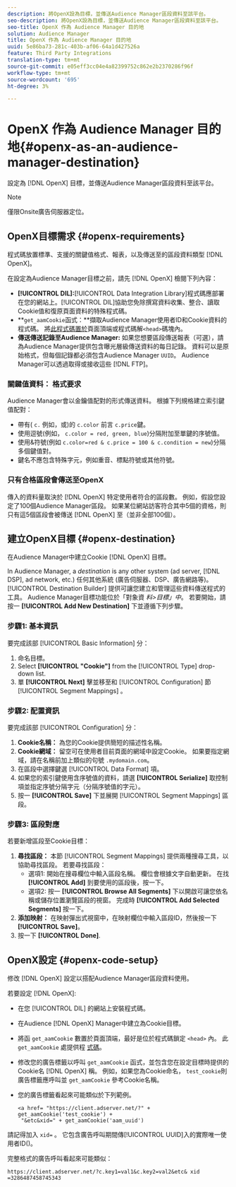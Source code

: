 ```yaml
---
description: 將OpenX設為目標，並傳送Audience Manager區段資料至該平台。
seo-description: 將OpenX設為目標，並傳送Audience Manager區段資料至該平台。
seo-title: OpenX 作為 Audience Manager 目的地
solution: Audience Manager
title: OpenX 作為 Audience Manager 目的地
uuid: 5e86ba73-281c-403b-af06-64a1d427526a
feature: Third Party Integrations
translation-type: tm+mt
source-git-commit: e05eff3cc04e4a82399752c862e2b2370286f96f
workflow-type: tm+mt
source-wordcount: '695'
ht-degree: 3%

---
```



# OpenX 作為 Audience Manager 目的地{#openx-as-an-audience-manager-destination}

設定為 [!DNL OpenX] 目標，並傳送Audience Manager區段資料至該平台。

>[!NOTE]
>
>僅限Onsite廣告伺服器定位。

## OpenX目標需求 {#openx-requirements}

程式碼放置標準、支援的關鍵值格式、報表，以及傳送至的區段資料類型 [!DNL OpenX]。

<!-- aam-openx-requirements.xml -->

在設定為Audience Manager目標之前，請先 [!DNL OpenX] 檢閱下列內容：

* **[!UICONTROL DIL]:**[!UICONTROL Data Integration Library]程式碼應部署在您的網站上。[!UICONTROL DIL]協助您免除撰寫資料收集、整合、讀取Cookie值和復原頁面資料的特殊程式碼。
* **`get_aamCookie`函式：**擷取Audience Manager使用者ID和Cookie資料的程式碼。 將[此程式碼置於](../../features/destinations/get-aam-cookie-code.md)頁面頂端或程式碼解`<head>`碼塊內。
* **傳送傳送記錄至Audience Manager:** 如果您想要區段傳送報表（可選），請為Audience Manager提供包含曝光層級傳送資料的每日記錄。 資料可以是原始格式，但每個記錄都必須包含Audience Manager `UUID`。 Audience Manager可以透過取得或接收這些 [!DNL FTP]。

### 關鍵值資料： 格式要求

Audience Manager會以金鑰值配對的形式傳送資料。 根據下列規格建立索引鍵值配對：

* 帶有( `c.` 例如，或)的 `c.color` 前言 `c.price`鍵。
* 使用逗號(例如， `c.color = red, green, blue`)分隔附加至單鍵的序號值。
* 使用&amp;符號(例如 `c.color=red & c.price = 100 & c.condition = new`)分隔多個鍵值對。
* 鍵名不應包含特殊字元，例如重音、標點符號或其他符號。

### 只有合格區段會傳送至OpenX

傳入的資料量取決於 [!DNL OpenX] 特定使用者符合的區段數。 例如，假設您設定了100個Audience Manager區段。 如果某位網站訪客符合其中5個的資格，則只有這5個區段會被傳送 [!DNL OpenX] 至（並非全部100個）。

## 建立OpenX目標 {#openx-destination}

在Audience Manager中建立Cookie [!DNL OpenX] 目標。

<!-- aam-openx-destination.xml -->

In Audience Manager, a *destination* is any other system (ad server, [!DNL DSP], ad network, etc.) 任何其他系統 (廣告伺服器、DSP、廣告網路等)。[!UICONTROL Destination Builder] 提供可讓您建立和管理這些資料傳送程式的工具。 Audience Manager目標功能位於「對象資 *料>目標」中*。 若要開始，請按一 **[!UICONTROL Add New Destination]** 下並遵循下列步驟。

### 步驟1: 基本資訊

要完成該部 [!UICONTROL Basic Information] 分：

1. 命名目標。
1. Select **[!UICONTROL "Cookie"]** from the [!UICONTROL Type] drop-down list.
1. 單 **[!UICONTROL Next]** 擊並移至和 [!UICONTROL Configuration] 節 [!UICONTROL Segment Mappings] 。

### 步驟2: 配置資訊

要完成該部 [!UICONTROL Configuration] 分：

1. **Cookie名稱：** 為您的Cookie提供簡短的描述性名稱。
1. **Cookie網域：** 留空可在使用者目前頁面的網域中設定Cookie。 如果要指定網域，請在名稱前加上類似的句號 `.mydomain.com`。
1. 在區段中選擇鍵選 [!UICONTROL Data Format] 項。
1. 如果您的索引鍵使用含序號值的資料，請選 **[!UICONTROL Serialize]** 取控制項並指定序號分隔字元（分隔序號值的字元）。
1. 按一 **[!UICONTROL Save]** 下並展開 [!UICONTROL Segment Mappings] 區段。

### 步驟3: 區段對應

若要新增區段至Cookie目標：

1. **尋找區段：** 本節 [!UICONTROL Segment Mappings] 提供兩種搜尋工具，以協助尋找區段。 若要尋找區段：
   * 選項1: 開始在搜尋欄位中輸入區段名稱。 欄位會根據文字自動更新。 在找 **[!UICONTROL Add]** 到要使用的區段後，按一下。
   * 選項2: 按一 **[!UICONTROL Browse All Segments]** 下以開啟可讓您依名稱或儲存位置瀏覽區段的視窗。 完成時 **[!UICONTROL Add Selected Segments]** 按一下。
1. **添加映射：** 在映射彈出式視窗中，在映射欄位中輸入區段ID，然後按一下 **[!UICONTROL Save]**。
1. 按一下 **[!UICONTROL Done]**.

## OpenX設定 {#openx-code-setup}

修改 [!DNL OpenX] 設定以搭配Audience Manager區段資料使用。

<!-- aam-openx-code.xml -->

若要設定 [!DNL OpenX]:

* 在您 [!UICONTROL DIL] 的網站上安裝程式碼。
* 在Audience [!DNL OpenX] Manager中建立為Cookie目標。
* 將函 `get_aamCookie` 數置於頁面頂端，最好是位於程式碼鎖定 `<head>` 內。 此 `get_aamCookie` 處提供程 [式碼](../../features/destinations/get-aam-cookie-code.md)。
* 修改您的廣告標籤以呼叫 `get_aamCookie` 函式，並包含您在設定目標時提供的Cookie名 [!DNL OpenX] 稱。 例如，如果您為Cookie命名， `test_cookie`則廣告標籤應呼叫並 `get_aamCookie` 參考Cookie名稱。
* 您的廣告標籤看起來可能類似於下列範例。

   ```
   <a href= "https://client.adserver.net/?" + get_aamCookie('test_cookie') +
    "&etc&xid=" + get_aamCookie('aam_uuid')
   ```

請記得加入 `xid=` 。 它包含廣告呼叫期間傳[!UICONTROL UUID]入的實際唯一使用者ID()。

完整格式的廣告呼叫看起來可能類似：

```
https://client.adserver.net/?c.key1=val1&c.key2=val2&etc& xid =3286487458745343
```
